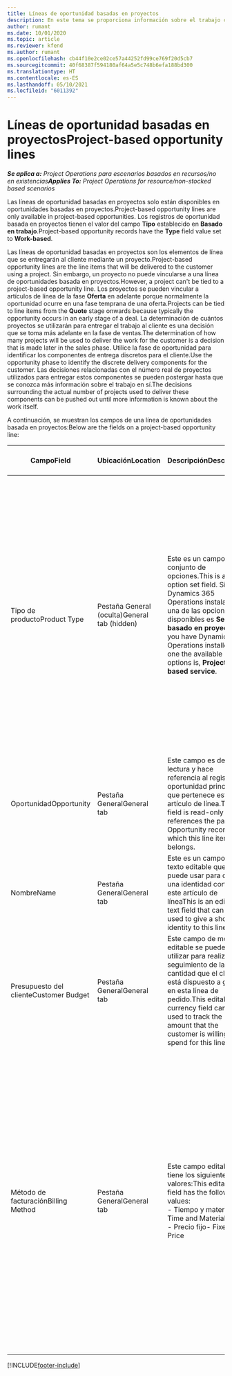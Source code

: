 ```yaml
---
title: Líneas de oportunidad basadas en proyectos
description: En este tema se proporciona información sobre el trabajo con lineas de oportunidad basadas en proyectos.
author: rumant
ms.date: 10/01/2020
ms.topic: article
ms.reviewer: kfend
ms.author: rumant
ms.openlocfilehash: cb44f10e2ce02ce57a44252fd99ce769f20d5cb7
ms.sourcegitcommit: 40f68387f594180af64a5e5c748b6efa188bd300
ms.translationtype: HT
ms.contentlocale: es-ES
ms.lasthandoff: 05/10/2021
ms.locfileid: "6011392"
---
```

# <a name="project-based-opportunity-lines"></a><span data-ttu-id="343b6-103">Líneas de oportunidad basadas en proyectos</span><span class="sxs-lookup"><span data-stu-id="343b6-103">Project-based opportunity lines</span></span>

<span data-ttu-id="343b6-104">_**Se aplica a:** Project Operations para escenarios basados en recursos/no en existencias_</span><span class="sxs-lookup"><span data-stu-id="343b6-104">_**Applies To:** Project Operations for resource/non-stocked based scenarios_</span></span>


<span data-ttu-id="343b6-105">Las líneas de oportunidad basadas en proyectos solo están disponibles en oportunidades basadas en proyectos.</span><span class="sxs-lookup"><span data-stu-id="343b6-105">Project-based opportunity lines are only available in project-based opportunities.</span></span> <span data-ttu-id="343b6-106">Los registros de oportunidad basada en proyectos tienen el valor del campo **Tipo** establecido en **Basado en trabajo**.</span><span class="sxs-lookup"><span data-stu-id="343b6-106">Project-based opportunity records have the **Type** field value set to **Work-based**.</span></span>

<span data-ttu-id="343b6-107">Las líneas de oportunidad basadas en proyectos son los elementos de línea que se entregarán al cliente mediante un proyecto.</span><span class="sxs-lookup"><span data-stu-id="343b6-107">Project-based opportunity lines are the line items that will be delivered to the customer using a project.</span></span> <span data-ttu-id="343b6-108">Sin embargo, un proyecto no puede vincularse a una línea de oportunidades basada en proyectos.</span><span class="sxs-lookup"><span data-stu-id="343b6-108">However, a project can't be tied to a project-based opportunity line.</span></span> <span data-ttu-id="343b6-109">Los proyectos se pueden vincular a artículos de línea de la fase **Oferta** en adelante porque normalmente la oportunidad ocurre en una fase temprana de una oferta.</span><span class="sxs-lookup"><span data-stu-id="343b6-109">Projects can be tied to line items from the **Quote** stage onwards because typically the opportunity occurs in an early stage of a deal.</span></span> <span data-ttu-id="343b6-110">La determinación de cuántos proyectos se utilizarán para entregar el trabajo al cliente es una decisión que se toma más adelante en la fase de ventas.</span><span class="sxs-lookup"><span data-stu-id="343b6-110">The determination of how many projects will be used to deliver the work for the customer is a decision that is made later in the sales phase.</span></span> <span data-ttu-id="343b6-111">Utilice la fase de oportunidad para identificar los componentes de entrega discretos para el cliente.</span><span class="sxs-lookup"><span data-stu-id="343b6-111">Use the opportunity phase to identify the discrete delivery components for the customer.</span></span> <span data-ttu-id="343b6-112">Las decisiones relacionadas con el número real de proyectos utilizados para entregar estos componentes se pueden postergar hasta que se conozca más información sobre el trabajo en sí.</span><span class="sxs-lookup"><span data-stu-id="343b6-112">The decisions surrounding the actual number of projects used to deliver these components can be pushed out until more information is known about the work itself.</span></span>

<span data-ttu-id="343b6-113">A continuación, se muestran los campos de una línea de oportunidades basada en proyectos:</span><span class="sxs-lookup"><span data-stu-id="343b6-113">Below are the fields on a project-based opportunity line:</span></span>

| <span data-ttu-id="343b6-114">**Campo**</span><span class="sxs-lookup"><span data-stu-id="343b6-114">**Field**</span></span> | <span data-ttu-id="343b6-115">**Ubicación**</span><span class="sxs-lookup"><span data-stu-id="343b6-115">**Location**</span></span> | <span data-ttu-id="343b6-116">**Descripción**</span><span class="sxs-lookup"><span data-stu-id="343b6-116">**Description**</span></span> | <span data-ttu-id="343b6-117">**Impacto posterior**</span><span class="sxs-lookup"><span data-stu-id="343b6-117">**Downstream impact**</span></span> |
| --- | --- | --- | --- |
| <span data-ttu-id="343b6-118">Tipo de producto</span><span class="sxs-lookup"><span data-stu-id="343b6-118">Product Type</span></span> | <span data-ttu-id="343b6-119">Pestaña General (oculta)</span><span class="sxs-lookup"><span data-stu-id="343b6-119">General tab (hidden)</span></span> | <span data-ttu-id="343b6-120">Este es un campo de conjunto de opciones.</span><span class="sxs-lookup"><span data-stu-id="343b6-120">This is an option set field.</span></span> <span data-ttu-id="343b6-121">Si tiene Dynamics 365 Operations instalado, una de las opciones disponibles es **Servicio basado en proyectos**.</span><span class="sxs-lookup"><span data-stu-id="343b6-121">If you have Dynamics 365 Operations installed, one the available options is, **Project-based service**.</span></span>  | <span data-ttu-id="343b6-122">El valor de este campo se establece en **Servicio basado en proyectos** cuando crea la línea de oportunidad basada en el proyecto a partir de la cuadrícula de líneas basadas en el proyecto en la oportunidad.</span><span class="sxs-lookup"><span data-stu-id="343b6-122">The value of this field is set to **Project-based service** when you create the project-based opportunity line from the project-based lines grid on the Opportunity.</span></span> <br> <span data-ttu-id="343b6-123">Si cambia o anula este valor, la funcionalidad del proyecto no se habilitará en sus líneas de pedido basadas en proyectos.</span><span class="sxs-lookup"><span data-stu-id="343b6-123">If you change or override this value, the project functionality won't be enabled on your project-based line items.</span></span> |
| <span data-ttu-id="343b6-124">Oportunidad</span><span class="sxs-lookup"><span data-stu-id="343b6-124">Opportunity</span></span> | <span data-ttu-id="343b6-125">Pestaña General</span><span class="sxs-lookup"><span data-stu-id="343b6-125">General tab</span></span> | <span data-ttu-id="343b6-126">Este campo es de solo lectura y hace referencia al registro de oportunidad principal al que pertenece este artículo de línea.</span><span class="sxs-lookup"><span data-stu-id="343b6-126">This field is read-only and references the parent Opportunity record to which this line item belongs.</span></span> | <span data-ttu-id="343b6-127">No hay impacto posterior de este campo.</span><span class="sxs-lookup"><span data-stu-id="343b6-127">There is no downstream impact of this field.</span></span> |
| <span data-ttu-id="343b6-128">Nombre</span><span class="sxs-lookup"><span data-stu-id="343b6-128">Name</span></span> | <span data-ttu-id="343b6-129">Pestaña General</span><span class="sxs-lookup"><span data-stu-id="343b6-129">General tab</span></span> | <span data-ttu-id="343b6-130">Este es un campo de texto editable que se puede usar para dar una identidad corta a este artículo de línea</span><span class="sxs-lookup"><span data-stu-id="343b6-130">This is an editable text field that can be used to give a short identity to this line item</span></span> | <span data-ttu-id="343b6-131">Este valor se transfiere a la línea de oferta cuando crea una oferta a partir de esta oportunidad</span><span class="sxs-lookup"><span data-stu-id="343b6-131">This value is carried over to the quote line when you create a quote from this opportunity</span></span> |
| <span data-ttu-id="343b6-132">Presupuesto del cliente</span><span class="sxs-lookup"><span data-stu-id="343b6-132">Customer Budget</span></span> | <span data-ttu-id="343b6-133">Pestaña General</span><span class="sxs-lookup"><span data-stu-id="343b6-133">General tab</span></span> | <span data-ttu-id="343b6-134">Este campo de moneda editable se puede utilizar para realizar un seguimiento de la cantidad que el cliente está dispuesto a gastar en esta línea de pedido.</span><span class="sxs-lookup"><span data-stu-id="343b6-134">This editable currency field can be used to track the amount that the customer is willing to spend for this line item.</span></span> | <span data-ttu-id="343b6-135">Este valor se transfiere al campo correspondiente de la oferta cuando crea una oferta a partir de esta oportunidad</span><span class="sxs-lookup"><span data-stu-id="343b6-135">This value is carried over to the corresponding field on the quote line when you create a quote from this opportunity</span></span> |
| <span data-ttu-id="343b6-136">Método de facturación</span><span class="sxs-lookup"><span data-stu-id="343b6-136">Billing Method</span></span> | <span data-ttu-id="343b6-137">Pestaña General</span><span class="sxs-lookup"><span data-stu-id="343b6-137">General tab</span></span> | <span data-ttu-id="343b6-138">Este campo editable tiene los siguientes valores:</span><span class="sxs-lookup"><span data-stu-id="343b6-138">This editable field has the following values:</span></span></br><span data-ttu-id="343b6-139">- Tiempo y material</span><span class="sxs-lookup"><span data-stu-id="343b6-139">- Time and Material</span></span></br><span data-ttu-id="343b6-140">- Precio fijo</span><span class="sxs-lookup"><span data-stu-id="343b6-140">- Fixed Price</span></span> | <span data-ttu-id="343b6-141">Este valor se transfiere al campo correspondiente de la oferta cuando crea una oferta a partir de esta oportunidad.</span><span class="sxs-lookup"><span data-stu-id="343b6-141">This value is carried over to the corresponding field on the quote line when you create a quote from this opportunity.</span></span> <span data-ttu-id="343b6-142">Una vez creada la línea de oferta, el campo se bloquea y no se puede cambiar.</span><span class="sxs-lookup"><span data-stu-id="343b6-142">After the quote line is created, the field is locked and can't be changed.</span></span> <span data-ttu-id="343b6-143">Asigne este valor de campo con la mayor precisión posible.</span><span class="sxs-lookup"><span data-stu-id="343b6-143">Assign this field value as accurately as possible.</span></span> <span data-ttu-id="343b6-144">Si necesita cambiar el valor de este campo en la línea de oferta, elimine y vuelva a crear la línea de oferta.</span><span class="sxs-lookup"><span data-stu-id="343b6-144">If you need to change the value of this field on the quote line, delete and re-create the quote line.</span></span> |


[!INCLUDE[footer-include](../includes/footer-banner.md)]